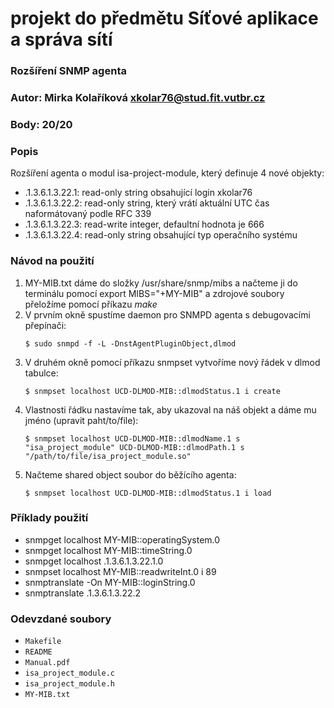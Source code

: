 
# projekt do předmětu Síťové aplikace a správa sítí
### Rozšíření SNMP agenta
### Autor: Mirka Kolaříková <xkolar76@stud.fit.vutbr.cz>
### Body: 20/20
### Popis 
Rozšíření agenta o modul isa-project-module, který definuje 4 nové objekty:
- .1.3.6.1.3.22.1: read-only string obsahující login xkolar76
- .1.3.6.1.3.22.2: read-only string, který vrátí aktuální UTC čas naformátovaný podle RFC 339
- .1.3.6.1.3.22.3: read-write integer, defaultní hodnota je 666
- .1.3.6.1.3.22.4:  read-only string obsahující typ operačního systému


### Návod na použití
1. MY-MIB.txt dáme do složky /usr/share/snmp/mibs a načteme ji do terminálu pomocí export MIBS="+MY-MIB" a zdrojové soubory přeložíme pomocí příkazu *make*
2. V prvním okně spustíme daemon pro SNMPD agenta s debugovacími přepínači:
    ```
    $ sudo snmpd -f -L -DnstAgentPluginObject,dlmod
    ```
3. V druhém okně pomocí příkazu snmpset vytvoříme nový řádek v dlmod tabulce:
     ```
    $ snmpset localhost UCD-DLMOD-MIB::dlmodStatus.1 i create
    ```
4. Vlastnosti řádku nastavíme tak, aby ukazoval na náš objekt a dáme mu jméno (upravit paht/to/file):
     ```
    $ snmpset localhost UCD-DLMOD-MIB::dlmodName.1 s "isa_project_module" UCD-DLMOD-MIB::dlmodPath.1 s "/path/to/file/isa_project_module.so"
    ```
5. Načteme shared object soubor do běžícího agenta:
     ```
    $ snmpset localhost UCD-DLMOD-MIB::dlmodStatus.1 i load
    ```

### Příklady použití
- snmpget localhost  MY-MIB::operatingSystem.0
- snmpget localhost  MY-MIB::timeString.0
- snmpget localhost  .1.3.6.1.3.22.1.0
- snmpset localhost MY-MIB::readwriteInt.0 i 89
- snmptranslate -On MY-MIB::loginString.0
- snmptranslate .1.3.6.1.3.22.2

### Odevzdané soubory
- `Makefile`
- `README`
- `Manual.pdf`
- `isa_project_module.c`
- `isa_project_module.h`
- `MY-MIB.txt`
